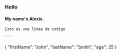 ### **Hello**

#### My name's Alexis.

`Esto es una linea de codigo`

	```
{
  "firstName": "John",
  "lastName": "Smith",
  "age": 25
}
```
